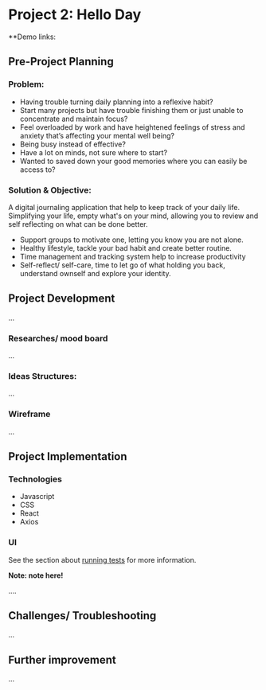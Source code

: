 # Project 2: Hello Day

**Demo links:

## Pre-Project Planning

### Problem:

- Having trouble turning daily planning into a reflexive habit?
- Start many projects but have trouble finishing them or just unable to concentrate and maintain focus? 
- Feel overloaded by work and have heightened feelings of stress and anxiety that’s affecting your mental well being?
- Being busy instead of effective?
- Have a lot on minds, not sure where to start?
- Wanted to saved down your good memories where you can easily be access to?

### Solution & Objective:

A digital journaling application that help to keep track of your daily life. Simplifying your life, empty what's on your mind, allowing you to review and self reflecting on what can be done better. 

- Support groups to motivate one, letting you know you are not alone.
- Healthy lifestyle, tackle your bad habit and create better routine.
- Time management and tracking system help to increase productivity
- Self-reflect/ self-care, time to let go of what holding you back, understand ownself and explore your identity.

## Project Development

...

### Researches/ mood board

...

### Ideas Structures:

...

### Wireframe

...

## Project Implementation

### Technologies
- Javascript
- CSS
- React
- Axios

### UI

See the section about [running tests](https://facebook.github.io/create-react-app/docs/running-tests) for more information.

**Note: note here!**

....

## Challenges/ Troubleshooting

...

## Further improvement

...
